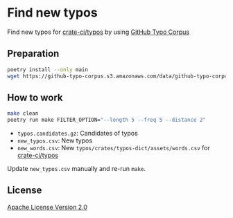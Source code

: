 
# Find new typos

Find new typos for [crate-ci/typos](https://github.com/crate-ci/typos)
by using [GitHub Typo Corpus](https://github.com/mhagiwara/github-typo-corpus)

## Preparation

```bash
poetry install --only main
wget https://github-typo-corpus.s3.amazonaws.com/data/github-typo-corpus.v1.0.0.jsonl.gz
```

## How to work

```bash
make clean
poetry run make FILTER_OPTION="--length 5 --freq 5 --distance 2"
```

- ``typos.candidates.gz``: Candidates of typos
- ``new_typos.csv``: New typos
- ``new_words.csv``: New ``typos/crates/typos-dict/assets/words.csv`` for [crate-ci/typos](https://github.com/crate-ci/typos)

Update ``new_typos.csv`` manually and re-run ``make``.

## License

[Apache License Version 2.0](License.txt)
